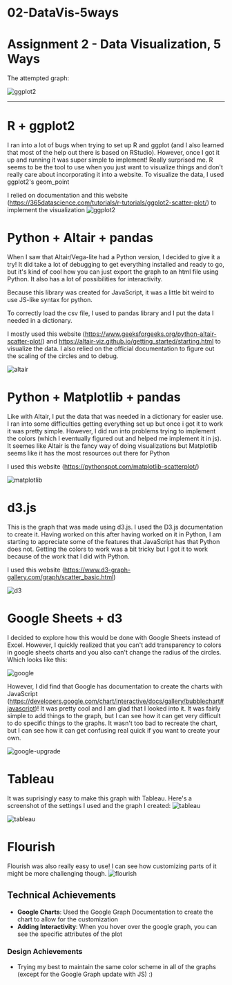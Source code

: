 # 02-DataVis-5ways

Assignment 2 - Data Visualization, 5 Ways  
===

The attempted graph: 

![ggplot2](img/ggplot2.png)


---

# R + ggplot2 
I ran into a lot of bugs when trying to set up R and ggplot (and I also learned that most of the help out there is based on RStudio). However, once I got it up and running it was super simple to implement! Really surprised me. R seems to be the tool to use when you just want to visualize things and don't really care about incorporating it into a website. To visualize the data, I used ggplot2's geom_point

I  relied on documentation and this website (https://365datascience.com/tutorials/r-tutorials/ggplot2-scatter-plot/) to implement the visualization
![ggplot2](img/ggplot2.png)

# Python + Altair + pandas
When I saw that Altair/Vega-lite had a Python version, I decided to give it a try! It did take a lot of debugging to get everything installed and ready to go, but it's kind of cool how you can just export the graph to an html file using Python. It also has a lot of possibilities for interactivity. 

Because this library was created for JavaScript, it was a little bit weird to use JS-like syntax for python. 

To correctly load the csv file, I used to pandas library and I put the data I needed in a dictionary. 

I mostly used this website (https://www.geeksforgeeks.org/python-altair-scatter-plot/) and https://altair-viz.github.io/getting_started/starting.html to visualize the data. I also relied on the official documentation to figure out the scaling of the circles and to debug. 

![altair](img/altair-python.svg)

# Python + Matplotlib + pandas
Like with Altair, I put the data that was needed in a dictionary for easier use. I ran into some difficulties getting everything set up but once i got it to work it was pretty simple. However, I did run into problems trying to implement the colors (which I eventually figured out and helped me implement it in js). It seemes like Altair is the fancy way of doing visualizations but Matplotlib seems like it has the most resources out there for Python

I used this website (https://pythonspot.com/matplotlib-scatterplot/)

![matplotlib](img/python-matplotlib.png)

# d3.js 
This is the graph that was made using d3.js. I used the D3.js documentation to create it. Having worked on this after having worked on it in Python, I am starting to appreciate some of the features that JavaScript has that Python does not. Getting the colors to work was a bit tricky but I got it to work because of the work that I did with Python. 

I used this website (https://www.d3-graph-gallery.com/graph/scatter_basic.html)

![d3](img/d3-js-pic.png)

# Google Sheets + d3
I decided to explore how this would be done with Google Sheets instead of Excel. However, I quickly  realized that you can't add transparency to colors in google sheets charts and you also can't change the radius of the circles. Which looks like this:

![google](img/chart-google.png)

However, I did find that Google has documentation to create the charts with JavaScript (https://developers.google.com/chart/interactive/docs/gallery/bubblechart#javascript)! It was pretty cool and I am glad that I looked into it. It was fairly simple to add things to the graph, but I can see how it can get very difficult to do specific things to the graphs. It wasn't too bad to recreate the chart, but I can see how it can get confusing real quick if you want to create your own. 

![google-upgrade](img/google.gif)

# Tableau
It was suprisingly easy to make this graph with Tableau. Here's a screenshot of the settings I used and the graph I created: 
![tableau](img/tableau.png)

![tableau](img/tableau-2.png)

# Flourish
Flourish was also really easy to use! I can see how customizing parts of it might be more challenging though.
![flourish](img/flourish.png)

## Technical Achievements
- **Google Charts**: Used the Google Graph Documentation to create the chart to allow for the customization
- **Adding Interactivity**: When you hover over the google graph, you can see the specific attributes of the plot

### Design Achievements
- Trying my best to maintain the same color scheme in all of the graphs (except for the Google Graph update with JS) :)

